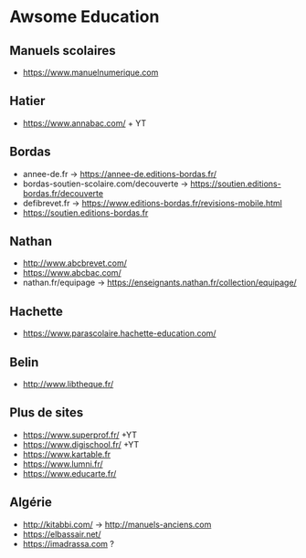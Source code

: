 # Awsome Education

Manuels scolaires
---

- https://www.manuelnumerique.com

Hatier
---

- https://www.annabac.com/ + YT

Bordas 
---

- annee-de.fr -> https://annee-de.editions-bordas.fr/
- bordas-soutien-scolaire.com/decouverte -> https://soutien.editions-bordas.fr/decouverte
- defibrevet.fr -> https://www.editions-bordas.fr/revisions-mobile.html
- https://soutien.editions-bordas.fr

Nathan
---

- http://www.abcbrevet.com/
- https://www.abcbac.com/
- nathan.fr/equipage -> https://enseignants.nathan.fr/collection/equipage/

Hachette
---

- https://www.parascolaire.hachette-education.com/

Belin
---

- http://www.libtheque.fr/

Plus de sites
---

- https://www.superprof.fr/ +YT
- https://www.digischool.fr/ +YT
- https://www.kartable.fr
- https://www.lumni.fr/
- https://www.educarte.fr/

Algérie
---

- http://kitabbi.com/ -> http://manuels-anciens.com
- https://elbassair.net/
- https://imadrassa.com ?
